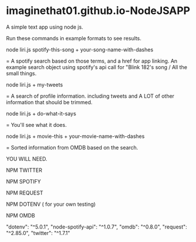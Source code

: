 # imaginethat01.github.io-NodeJSAPP
A simple text app using node js. 

Run these commands in example formats to see results.

node liri.js spotify-this-song + your-song-name-with-dashes 

= A spotify search based on those terms, and a href for app linking.
  An example search object using spotify's api call for "Blink 182's song / All the small things.




node liri.js + my-tweets

= A search of profile information. including tweets and A LOT of other information that should be trimmed. 





node liri.js + do-what-it-says 

= You'll see what it does. 





node liri.js + movie-this + your-movie-name-with-dashes

= Sorted information from OMDB based on the search.  




YOU WILL NEED.

NPM TWITTER

NPM SPOTIFY

NPM REQUEST

NPM DOTENV ( for your own testing)

NPM OMDB 

 "dotenv": "^5.0.1",
    "node-spotify-api": "^1.0.7",
    "omdb": "^0.8.0",
    "request": "^2.85.0",
    "twitter": "^1.7.1"
